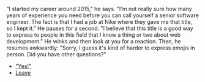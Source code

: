 "I started my career around 2015," he says. "I'm not really sure how many years of experience you need before you can call yourself a senior software engineer. The fact is that I had a job at Nike where they gave me that title, so I kept it." He pauses for a second. "I believe that this title is a good way to express to people in this field that I know a thing or two about web development." He winks and then look at you for a reaction. Then, he resumes awkwardly: "Sorry, I guess it's kind of harder to express emojis in person. Did you have other questions?" 

- ["Yes!"](job)
- [Leave](leave)

